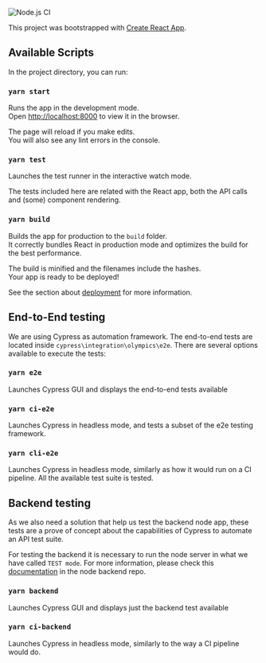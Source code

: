 ![Node.js CI](https://github.com/caragpe/athletes-react/workflows/Node.js%20CI/badge.svg?branch=master)

This project was bootstrapped with [Create React App](https://github.com/facebook/create-react-app).

## Available Scripts

In the project directory, you can run:

### `yarn start`

Runs the app in the development mode.<br />
Open [http://localhost:8000](http://localhost:8000) to view it in the browser.

The page will reload if you make edits.<br />
You will also see any lint errors in the console.

### `yarn test`

Launches the test runner in the interactive watch mode.<br />

The tests included here are related with the React app, both the API calls and (some) component rendering.

### `yarn build`

Builds the app for production to the `build` folder.<br />
It correctly bundles React in production mode and optimizes the build for the best performance.

The build is minified and the filenames include the hashes.<br />
Your app is ready to be deployed!

See the section about [deployment](https://facebook.github.io/create-react-app/docs/deployment) for more information.

## End-to-End testing

We are using Cypress as automation framework. The end-to-end tests are located inside `cypress\integration\olympics\e2e`. There are several options available to execute the tests:

### `yarn e2e`

Launches Cypress GUI and displays the end-to-end tests available

### `yarn ci-e2e`

Launches Cypress in headless mode, and tests a subset of the e2e testing framework.

### `yarn cli-e2e`

Launches Cypress in headless mode, similarly as how it would run on a CI pipeline. All the available test suite is tested.

## Backend testing

As we also need a solution that help us test the backend node app, these tests are a prove of concept about the capabilities of Cypress to automate an API test suite.

For testing the backend it is necessary to run the node server in what we have called `TEST mode`. For more information, please check this [documentation](https://github.com/caragpe/athletes-node/blob/master/readme.md#running-the-application-in-test-mode) in the node backend repo.

### `yarn backend`

Launches Cypress GUI and displays just the backend test available

### `yarn ci-backend`

Launches Cypress in headless mode, similarly to the way a CI pipeline would do.